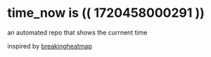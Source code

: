 # time_now is (( 1720458000291 ))

an automated repo that shows the currnent time

inspired by [breakingheatmap](https://github.com/breakingheatmap/breakingheatmap)